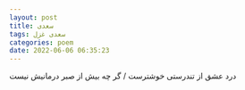 ```yaml
---
layout: post
title: سعدی
tags: سعدی غزل
categories: poem
date: 2022-06-06 06:35:23
---
```


درد عشق از تندرستی خوشترست / گر چه بیش از صبر درمانیش نیست
